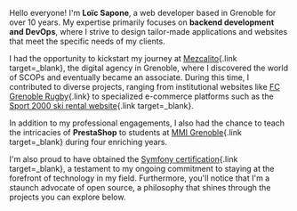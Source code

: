 Hello everyone! I'm **Loïc Sapone**, a web developer based in Grenoble for over 10 years. My expertise primarily 
focuses on **backend development and DevOps**, where I strive to design tailor-made applications and websites that meet 
the specific needs of my clients.  

I had the opportunity to kickstart my journey at [Mezcalito](https://www.mezcalito.fr/){.link target=_blank}, the 
digital agency in Grenoble, where I discovered the world of SCOPs and eventually became an associate. During this 
time, I contributed to diverse projects, ranging from institutional websites like 
[FC Grenoble Rugby](http://fcgrugby.com/){.link} to specialized e-commerce platforms such as the 
[Sport 2000 ski rental website](https://location-ski.sport2000.fr/){.link target=_blank}.    

In addition to my professional engagements, I also had the chance to teach the intricacies of **PrestaShop** to 
students at [MMI Grenoble](https://real-mmi-grenoble.fr/){.link target=_blank} during four enriching years.  

I'm also proud to have obtained the 
[Symfony certification](https://connect.symfony.com/profile/loic_sapone){.link target=_blank}, a 
testament to my ongoing commitment to staying at the forefront of technology in my field. Furthermore, you'll notice 
that I'm a staunch advocate of open source, a philosophy that shines through the projects you can explore below.   